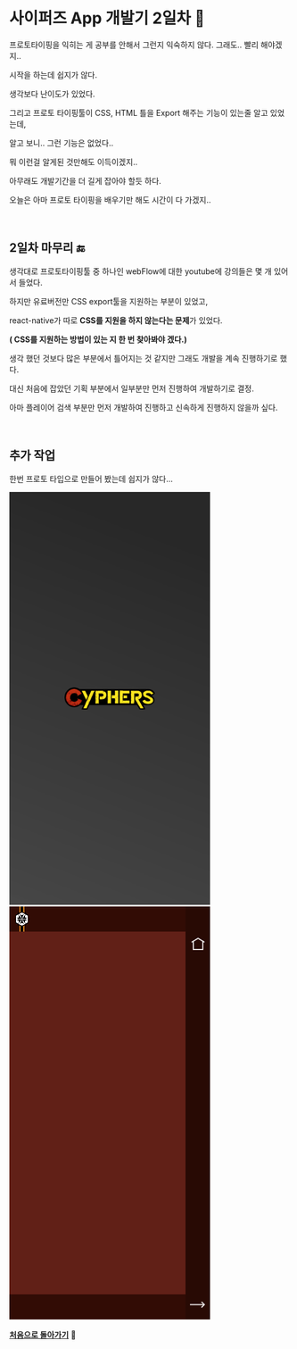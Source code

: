 # 사이퍼즈 App 개발기 2일차 :rocket:

프로토타이핑을 익히는 게 공부를 안해서 그런지 익숙하지 않다. 그래도.. 빨리 해야겠지..  

시작을 하는데 쉽지가 않다.  

생각보다 난이도가 있었다.  

그리고 프로토 타이핑툴이 CSS, HTML 틀을 Export 해주는 기능이 있는줄 알고 있었는데,  

알고 보니.. 그런 기능은 없었다..  

뭐 이런걸 알게된 것만해도 이득이겠지..  

아무래도 개발기간을 더 길게 잡아야 할듯 하다.  

오늘은 아마 프로토 타이핑을 배우기만 해도 시간이 다 가겠지..  

&nbsp;
&nbsp;

## 2일차 마무리 :end:  

생각대로 프로토타이핑툴 중 하나인 webFlow에 대한 youtube에 강의들은 몇 개 있어서 들었다.  

하지만 유료버전만 CSS export툴을 지원하는 부분이 있었고,  

react-native가 따로 **CSS를 지원을 하지 않는다는 문제**가 있었다.  

**( CSS를 지원하는 방법이 있는 지 한 번 찾아봐야 겠다.)**

생각 했던 것보다 많은 부분에서 틀어지는 것 같지만 그래도 개발을 계속 진행하기로 했다.  

대신 처음에 잡았던 기획 부분에서 일부분만 먼저 진행하여 개발하기로 결정.  

아마 플레이어 검색 부분만 먼저 개발하여 진행하고 신속하게 진행하지 않을까 싶다.


&nbsp;
&nbsp;
&nbsp;


## 추가 작업

한번 프로토 타입으로 만들어 봤는데 쉽지가 않다... 

![Intro](../img/cypersApps/appIntro.png "cypers plan") ![Main](../img/cypersApps/appMain.png "cypers plan")

[**처음으로 돌아가기**](../readme.md) &#x1F34E;